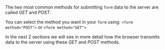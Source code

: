 The two most common methods for submitting `form` data to the server are called *GET* and *POST*. 

You can select the method you want in your `form` using: 
`<form method="POST">` or `<form method="GET">`

In the next 2 sections we will see in more detail how the browser transmits data to the server using these *GET* and *POST* methods.